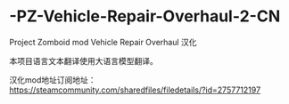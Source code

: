# -PZ-Vehicle-Repair-Overhaul-2-CN

Project Zomboid mod Vehicle Repair Overhaul 汉化

本项目语言文本翻译使用大语言模型翻译。

汉化mod地址订阅地址：https://steamcommunity.com/sharedfiles/filedetails/?id=2757712197